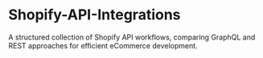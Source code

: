 # Shopify-API-Integrations
A structured collection of Shopify API workflows, comparing GraphQL and REST approaches for efficient eCommerce development.
